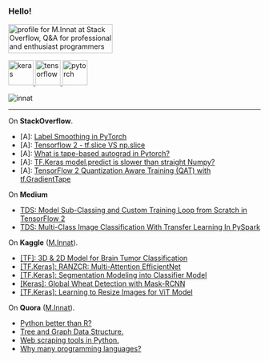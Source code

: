 ### Hello!

<a href="https://stackoverflow.com/users/9215780/m-innat"><img src="https://stackoverflow.com/users/flair/9215780.png?theme=clean" width="208" height="58" alt="profile for M.Innat at Stack Overflow, Q&amp;A for professional and enthusiast programmers" title="profile for M.Innat at Stack Overflow, Q&amp;A for professional and enthusiast programmers"></a>

<a href="https://keras.io/">
  <img src="https://github.com/valohai/ml-logos/blob/master/keras.svg" alt="keras" width="50" height="50"/> 
</a>
<a href="https://www.tensorflow.org/">
  <img src="https://www.vectorlogo.zone/logos/tensorflow/tensorflow-icon.svg" alt="tensorflow" width="50" height="50"/>  
</a>
<a href="https://pytorch.org/">
  <img src="https://www.vectorlogo.zone/logos/pytorch/pytorch-icon.svg" alt="pytorch" width="50" height="50"/>
</a>

 <p align="left"> <img src="https://komarev.com/ghpvc/?username=innat" alt="innat" /> </p>

---

On **StackOverflow**.

 - [A]: [Label Smoothing in PyTorch](https://stackoverflow.com/a/66773267/9215780)
 - [A]: [Tensorflow 2 - tf.slice VS np.slice](https://stackoverflow.com/a/67387982/9215780)
 - [A]: [What is tape-based autograd in Pytorch?](https://stackoverflow.com/a/67591848/9215780)
 - [A]: [TF.Keras model.predict is slower than straight Numpy?](https://stackoverflow.com/a/67238117/9215780)
 - [A]: [TensorFlow 2 Quantization Aware Training (QAT) with tf.GradientTape](https://stackoverflow.com/a/66881336/9215780)

On **Medium**

- [TDS: Model Sub-Classing and Custom Training Loop from Scratch in TensorFlow 2](https://towardsdatascience.com/model-sub-classing-and-custom-training-loop-from-scratch-in-tensorflow-2-cc1d4f10fb4e)
- [TDS: Multi-Class Image Classification With Transfer Learning In PySpark](https://towardsdatascience.com/transfer-learning-with-pyspark-729d49604d45)

On **Kaggle** ([M.Innat](https://www.kaggle.com/ipythonx/code?userId=1984321&sortBy=voteCount&tab=profile)). 

- [[TF]: 3D & 2D Model for Brain Tumor Classification](https://www.kaggle.com/ipythonx/tf-3d-2d-model-for-brain-tumor-classification/notebook)
- [[TF.Keras]: RANZCR: Multi-Attention EfficientNet](https://www.kaggle.com/ipythonx/tf-keras-ranzcr-multi-attention-efficientnet)
- [[TF.Keras]: Segmentation Modeling into Classifier Model](https://www.kaggle.com/ipythonx/tf-segmentation-modeling-into-classifier-model/notebook)
- [[Keras]: Global Wheat Detection with Mask-RCNN](https://www.kaggle.com/ipythonx/keras-global-wheat-detection-with-mask-rcnn)
- [[TF.Keras]: Learning to Resize Images for ViT Model](https://www.kaggle.com/ipythonx/tf-keras-learning-to-resize-images-for-vit-model)


On **Quora** ([M.Innat](https://www.quora.com/profile/Mohammed-Innat/)).
- [Python better than R?](https://www.quora.com/Is-Python-better-than-R/answer/Mohammed-Innat)
- [Tree and Graph Data Structure.](https://www.quora.com/What-is-the-difference-between-a-tree-and-a-graph-1/answer/Mohammed-Innat)
- [Web scraping tools in Python.](https://www.quora.com/Which-is-the-best-library-module-to-use-for-web-scraping-in-Python/answer/Mohammed-Innat)
- [Why many programming languages?](https://www.quora.com/Why-are-there-so-many-programming-languages/answer/Mohammed-Innat)
